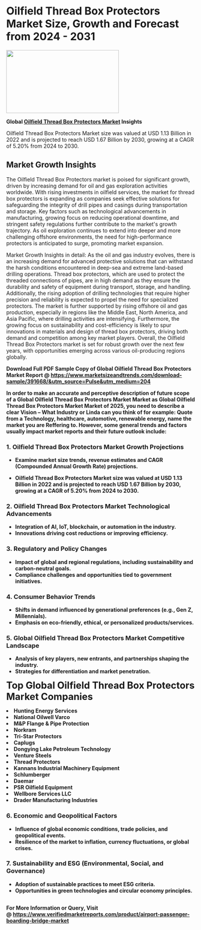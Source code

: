 <H1>Oilfield Thread Box Protectors Market Size, Growth and Forecast from 2024 - 2031</H1><img class="aligncenter size-medium wp-image-584254" src="https://thirdeyenews.in/wp-content/uploads/2024/09/Global-Market-Research-300x168.jpeg" alt="" width="300" height="168" /><p><strong>Global&nbsp;<a href="https://www.marketsizeandtrends.com/download-sample/391668/&amp;utm_source=Pulse&amp;utm_medium=204">Oilfield Thread Box Protectors Market</a> Insights</strong></p><p>Oilfield Thread Box Protectors Market size was valued at USD 1.13 Billion in 2022 and is projected to reach USD 1.67 Billion by 2030, growing at a CAGR of 5.20% from 2024 to 2030.</p><p><h2>Market Growth Insights</h2> <p>The Oilfield Thread Box Protectors market is poised for significant growth, driven by increasing demand for oil and gas exploration activities worldwide. With rising investments in oilfield services, the market for thread box protectors is expanding as companies seek effective solutions for safeguarding the integrity of drill pipes and casings during transportation and storage. Key factors such as technological advancements in manufacturing, growing focus on reducing operational downtime, and stringent safety regulations further contribute to the market's growth trajectory. As oil exploration continues to extend into deeper and more challenging offshore environments, the need for high-performance protectors is anticipated to surge, promoting market expansion.</p> <p><strong></strong></p> <p>Market Growth Insights in detail: As the oil and gas industry evolves, there is an increasing demand for advanced protective solutions that can withstand the harsh conditions encountered in deep-sea and extreme land-based drilling operations. Thread box protectors, which are used to protect the threaded connections of pipes, are in high demand as they ensure the durability and safety of equipment during transport, storage, and handling. Additionally, the rising adoption of drilling technologies that require higher precision and reliability is expected to propel the need for specialized protectors. The market is further supported by rising offshore oil and gas production, especially in regions like the Middle East, North America, and Asia Pacific, where drilling activities are intensifying. Furthermore, the growing focus on sustainability and cost-efficiency is likely to spur innovations in materials and design of thread box protectors, driving both demand and competition among key market players. Overall, the Oilfield Thread Box Protectors market is set for robust growth over the next few years, with opportunities emerging across various oil-producing regions globally.</p> <p><strong></p><p><span class=""><strong>Download Full PDF Sample Copy of Global Oilfield Thread Box Protectors Market Report</strong> @ <a href="https://www.marketsizeandtrends.com/download-sample/391668/&amp;utm_source=Pulse&amp;utm_medium=204" target="_blank">https://www.marketsizeandtrends.com/download-sample/391668/&amp;utm_source=Pulse&amp;utm_medium=204</a></span></p><p>In order to make an accurate and perceptive description of future scope of a Global&nbsp;Oilfield Thread Box Protectors Market Market as Global&nbsp;Oilfield Thread Box Protectors Market Market of 2025, you need to describe a clear Vision &ndash; What Industry or Linda can you think of for example: Quote from a Technology, healthcare, automotive, renewable energy, name the market you are Reffering to. However, some general trends and factors usually impact market reports and their future outlook include:</p><h3>1.&nbsp;<strong>Oilfield Thread Box Protectors Market Growth Projections</strong></h3><ul><li>Examine market size trends, revenue estimates and CAGR (Compounded Annual Growth Rate) projections.</li><li><p>Oilfield Thread Box Protectors Market size was valued at USD 1.13 Billion in 2022 and is projected to reach USD 1.67 Billion by 2030, growing at a CAGR of 5.20% from 2024 to 2030.</p></li></ul><h3>2.&nbsp;<strong>Oilfield Thread Box Protectors Market Technological Advancements</strong></h3><ul><li>Integration of AI, IoT, blockchain, or automation in the industry.</li><li>Innovations driving cost reductions or improving efficiency.</li></ul><h3>3.&nbsp;<strong>Regulatory and Policy Changes</strong></h3><ul><li>Impact of global and regional regulations, including sustainability and carbon-neutral goals.</li><li>Compliance challenges and opportunities tied to government initiatives.</li></ul><h3>4.&nbsp;<strong>Consumer Behavior Trends</strong></h3><ul><li>Shifts in demand influenced by generational preferences (e.g., Gen Z, Millennials).</li><li>Emphasis on eco-friendly, ethical, or personalized products/services.</li></ul><h3>5.&nbsp;<strong>Global Oilfield Thread Box Protectors Market Competitive Landscape</strong></h3><ul><li>Analysis of key players, new entrants, and partnerships shaping the industry.</li><li>Strategies for differentiation and market penetration.</li></ul><p data-pm-slice="1 1 []"><span style="color: inherit; font-family: inherit; font-size: 25px;">Top Global Oilfield Thread Box Protectors Market Companies</span></p><div class="" data-test-id=""><p><li>Hunting Energy Services</li><li> National Oilwell Varco</li><li> M&P Flange & Pipe Protection</li><li> Norkram</li><li> Tri-Star Protectors</li><li> Caplugs</li><li> Dongying Lake Petroleum Technology</li><li> Venture Steels</li><li> Thread Protectors</li><li> Kannans Industrial Machinery Equipment</li><li> Schlumberger</li><li> Daemar</li><li> PSR Oilfield Equipment</li><li> Wellbore Services LLC</li><li> Drader Manufacturing Industries</li></p></div><h3>6.&nbsp;<strong>Economic and Geopolitical Factors</strong></h3><ul><li>Influence of global economic conditions, trade policies, and geopolitical events.</li><li>Resilience of the market to inflation, currency fluctuations, or global crises.</li></ul><h3>7.&nbsp;<strong>Sustainability and ESG (Environmental, Social, and Governance)</strong></h3><ul><li>Adoption of sustainable practices to meet ESG criteria.</li><li>Opportunities in green technologies and circular economy principles.</li></ul><h2><strong style="font-size: 14px;">For More Information or Query, Visit @&nbsp;</strong><a style="background-color: #ffffff; font-size: 14px;" href="https://www.marketsizeandtrends.com/report/oilfield-thread-box-protectors-market/" target="_blank">https://www.verifiedmarketreports.com/product/airport-passenger-boarding-bridge-market</a></h2>
